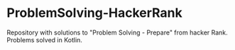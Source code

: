 # ProblemSolving-HackerRank
Repository with solutions to "Problem Solving - Prepare" from hacker Rank. Problems solved in Kotlin. 
